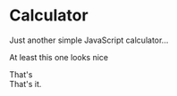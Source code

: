 # Calculator

Just another simple JavaScript calculator...

At least this one looks nice

That's  
That's it.
